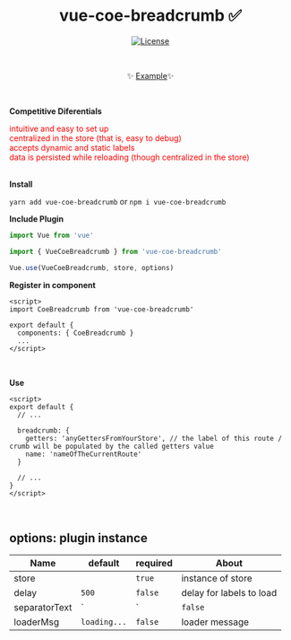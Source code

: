<h1 align="center">vue-coe-breadcrumb ✅</h1>

<p align="center">
  <a href="#"><img src="https://img.shields.io/npm/l/vuelidation.svg" alt="License" target="_blank"></a>
</p>

<br>

<p align="center">
  ✨ <a href="#">Example</a>✨
</p>

<br>

**Competitive Diferentials**
<ul style='margin: 0; padding: 0; color: red; list-style-type: none;'>
  <li>intuitive and easy to set up</li>  
  <li>centralized in the store (that is, easy to debug)</li>
  <li>accepts dynamic and static labels</li>
  <li>data is persisted while reloading (though centralized in the store)</li>
</ul>

<br>

**Install**

`yarn add vue-coe-breadcrumb`
or
`npm i vue-coe-breadcrumb`


**Include Plugin**
```javascript
import Vue from 'vue'

import { VueCoeBreadcrumb } from 'vue-coe-breadcrumb'

Vue.use(VueCoeBreadcrumb, store, options)
```

**Register in component**
```vue
<script>
import CoeBreadcrumb from 'vue-coe-breadcrumb'

export default {
  components: { CoeBreadcrumb }
  ...
</script>
```

<br>

**Use**
```vue
<script>
export default {
  // ...
  
  breadcrumb: {
    getters: 'anyGettersFromYourStore', // the label of this route / crumb will be populated by the called getters value
    name: 'nameOfTheCurrentRoute'
  }
  
  // ...
}
</script>
```

<br>

## options: plugin instance

Name                |    default     | required | About
------------------  | -------------  | -------- | ------
store               |                |  `true`  | instance of store
delay               |      `500`     |  `false` | delay for labels to load
separatorText       |       `|`      |  `false` | separator text
loaderMsg           |  `loading...`  |  `false` | loader message
